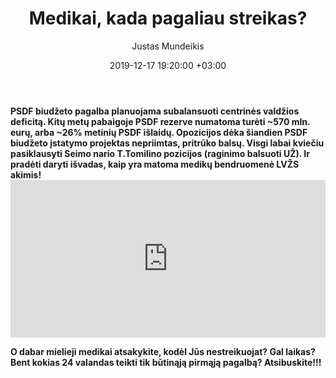 ﻿---
title: Medikai, kada pagaliau streikas?
date: 2019-12-17 19:20:00 +03:00
author: Justas Mundeikis
layout: post
comments: true
citation: true
permalink: 2019/12/17/medikai-kada-streikas-2/
image: /assets/2019/12/17/ttomilinas.jpeg
thumbnail: /assets/2019/12/17/thumb.ttomilinas.jpeg
categories:
 - Biudžetas
tags:
 - Sveikatos apsauga
 - Biudžetas
---

<strong>
PSDF biudžeto pagalba planuojama subalansuoti centrinės valdžios deficitą. Kitų metų pabaigoje PSDF rezerve numatoma turėti ~570 mln. eurų, arba ~26% metinių PSDF išlaidų. Opozicijos dėka šiandien PSDF biudžeto įstatymo projektas nepriimtas, pritrūko balsų. Visgi labai kviečiu pasiklausyti Seimo nario T.Tomilino pozicijos (raginimo balsuoti UŽ). Ir pradėti daryti išvadas, kaip yra matoma medikų bendruomenė LVŽS akimis!
<strong>
<!--more-->


<div style="position: relative; overflow: hidden; padding-top: 50%;"><iframe style="position: absolute; top: 0;left: 0; width: 100%; height: 100%;border: 0;" src="https://www.youtube.com/embed/9_53fHtxt48 " frameborder='0' scrolling='no' allowfullscreen></iframe></div>

O dabar mielieji medikai atsakykite, kodėl Jūs nestreikuojat? Gal laikas? Bent kokias 24 valandas teikti tik būtinąją pirmąją pagalbą? Atsibuskite!!!
